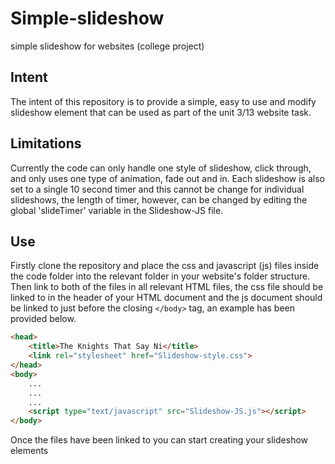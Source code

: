 # Simple-slideshow
simple slideshow for websites (college project)

## Intent

The intent of this repository is to provide a simple, easy to use and modify slideshow element that can be used as part of the unit 3/13 website task.

## Limitations
Currently the code can only handle one style of slideshow, click through, and only uses one type of animation, fade out and in. Each slideshow is also set to a single 10 second timer and this cannot be change for individual slideshows, the length of timer, however, can be changed by editing the global 'slideTimer' variable in the Slideshow-JS file.

## Use

Firstly clone the repository and place the css and javascript (js) files inside the code folder into the relevant folder in your website's folder structure. Then link to both of the files in all relevant HTML files, the css file should be linked to in the header of your HTML document and the js document should be linked to just before the closing `</body>` tag, an example has been provided below.

```html
<head>
	<title>The Knights That Say Ni</title>
	<link rel="stylesheet" href="Slideshow-style.css">
</head>
<body>
	...
	...
	...
	<script type="text/javascript" src="Slideshow-JS.js"></script>
</body>
```
Once the files have been linked to you can start creating your slideshow elements
